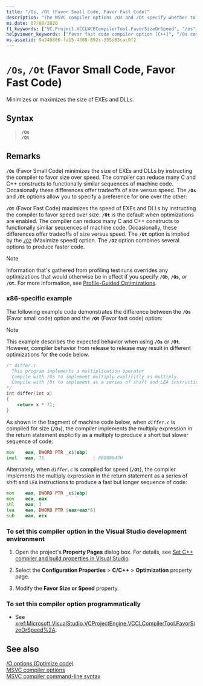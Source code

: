 ```yaml
---
title: "/Os, /Ot (Favor Small Code, Favor Fast Code)"
description: "The MSVC compiler options /Os and /Ot specify whether to favor size or speed when optimizing code."
ms.date: 07/08/2020
f1_keywords: ["VC.Project.VCCLWCECompilerTool.FavorSizeOrSpeed", "/os", "VC.Project.VCCLCompilerTool.FavorSizeOrSpeed"]
helpviewer_keywords: ["favor fast code compiler option [C++]", "/Os compiler option [C++]", "Ot compiler option [C++]", "/Ot compiler option [C++]", "small machine code", "-Ot compiler option [C++]", "fast code", "favor small code compiler option [C++]", "Os compiler option [C++]", "-Os compiler option [C++]"]
ms.assetid: 9a340806-fa15-4308-892c-355d83cac0f2
---
```

# `/Os`, `/Ot` (Favor Small Code, Favor Fast Code)

Minimizes or maximizes the size of EXEs and DLLs.

## Syntax

> **`/Os`**\
> **`/Ot`**

## Remarks

**`/Os`** (Favor Small Code) minimizes the size of EXEs and DLLs by instructing the compiler to favor size over speed. The compiler can reduce many C and C++ constructs to functionally similar sequences of machine code. Occasionally these differences offer tradeoffs of size versus speed. The **`/Os`** and **`/Ot`** options allow you to specify a preference for one over the other:

**`/Ot`** (Favor Fast Code) maximizes the speed of EXEs and DLLs by instructing the compiler to favor speed over size. **`/Ot`** is the default when optimizations are enabled. The compiler can reduce many C and C++ constructs to functionally similar sequences of machine code. Occasionally, these differences offer tradeoffs of size versus speed. The **`/Ot`** option is implied by the [`/O2`](o1-o2-minimize-size-maximize-speed.md) (Maximize speed) option. The **`/O2`** option combines several options to produce faster code.

> [!NOTE]
> Information that's gathered from profiling test runs overrides any optimizations that would otherwise be in effect if you specify **`/Ob`**, **`/Os`**, or **`/Ot`**. For more information, see [Profile-Guided Optimizations](../profile-guided-optimizations.md).

### x86-specific example

The following example code demonstrates the difference between the **`/Os`** (Favor small code) option and the **`/Ot`** (Favor fast code) option:

> [!NOTE]
> This example describes the expected behavior when using **`/Os`** or **`/Ot`**. However, compiler behavior from release to release may result in different optimizations for the code below.

```c
/* differ.c
  This program implements a multiplication operator
  Compile with /Os to implement multiply explicitly as multiply.
  Compile with /Ot to implement as a series of shift and LEA instructions.
*/
int differ(int x)
{
    return x * 71;
}
```

As shown in the fragment of machine code below, when *`differ.c`* is compiled for size (**`/Os`**), the compiler implements the multiply expression in the return statement explicitly as a multiply to produce a short but slower sequence of code:

```asm
mov    eax, DWORD PTR _x$[ebp]
imul   eax, 71                  ; 00000047H
```

Alternately, when *`differ.c`* is compiled for speed (**`/Ot`**), the compiler implements the multiply expression in the return statement as a series of shift and `LEA` instructions to produce a fast but longer sequence of code:

```asm
mov    eax, DWORD PTR _x$[ebp]
mov    ecx, eax
shl    eax, 3
lea    eax, DWORD PTR [eax+eax*8]
sub    eax, ecx
```

### To set this compiler option in the Visual Studio development environment

1. Open the project's **Property Pages** dialog box. For details, see [Set C++ compiler and build properties in Visual Studio](../working-with-project-properties.md).

1. Select the **Configuration Properties** > **C/C++** > **Optimization** property page.

1. Modify the **Favor Size or Speed** property.

### To set this compiler option programmatically

- See <xref:Microsoft.VisualStudio.VCProjectEngine.VCCLCompilerTool.FavorSizeOrSpeed%2A>.

## See also

[/O options (Optimize code)](o-options-optimize-code.md)<br/>
[MSVC compiler options](compiler-options.md)<br/>
[MSVC compiler command-line syntax](compiler-command-line-syntax.md)
